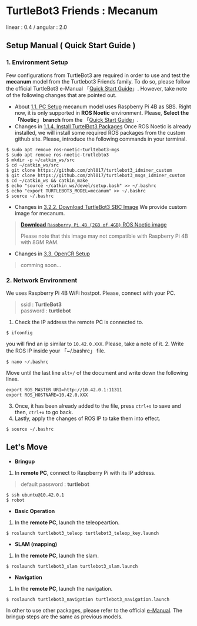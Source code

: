 # TurtleBot3 Friends : Mecanum  
linear : 0.4 / angular : 2.0
## Setup Manual ( Quick Start Guide )
### 1. Environment Setup
Few configurations from TurtleBot3 are required in order to use and test the **mecanum** model from the Turtlebot3 Friends family. To do so, please follow the official TurtleBot3 e-Manual
「[Quick Start Guide](https://emanual.robotis.com/docs/en/platform/turtlebot3/quick-start/)」.
However, take note of the following changes that are pointed out.
- About [1.1. PC Setup](https://emanual.robotis.com/docs/en/platform/turtlebot3/quick-start/#pc-setup) mecanum model uses Raspberry Pi 4B as SBS. Right now, it is only supported in **ROS Noetic** environment. Please, **Select the 「Noetic」 branch** from the 「[Quick Start Guide](https://emanual.robotis.com/docs/en/platform/turtlebot3/quick-start/)」.
- Changes in [1.1.4. Install TurtelBot3 Packages](https://emanual.robotis.com/docs/en/platform/turtlebot3/quick-start/#install-turtlebot3-packages)
Once ROS Noetic is already installed, we will install some required ROS packages from the custom github site. Please, introduce the following commands in your terminal.
```code
$ sudo apt remove ros-noetic-turltebot3-mgs
$ sudo apt remove ros-noetic-trutlebto3
$ mkdir -p ~/catkin_ws/src
$ cd ~/catkin_ws/src
$ git clone https://github.com/zhl017/turtlebot3_idminer_custom
$ git clone https://github.com/zhl017/turtlebot3_msgs_idminer_custom
$ cd ~/catkin_ws && catkin_make
$ echo "source ~/catkin_ws/devel/setup.bash" >> ~/.bashrc
$ echo "export TURTLEBOT3_MODEL=mecanum" >> ~/.bashrc
$ source ~/.bashrc
```
- Changes in [3.2.2. Download TurtleBot3 SBC Image](https://emanual.robotis.com/docs/en/platform/turtlebot3/sbc_setup/#download-turtlebot3-sbc-image-2)
We provide custom image for mecanum.
> [**Download** `Raspberry Pi 4B (2GB of 4GB)` ROS Noetic image](https://mega.nz/file/MI0HXSjS#9mXlbcwk5lk_4uTEhls1XlHFqCEaI_y4SBJ7SBCc1x8)
>   
> Please note that this image may not compatible with Raspberry Pi 4B with 8GM RAM.
- Changes in [3.3. OpenCR Setup](https://emanual.robotis.com/docs/en/platform/turtlebot3/opencr_setup/)
> comming soon...
### 2. Network Environment
We uses Raspberry Pi 4B WiFi hostpot. Please, connect with your PC.
> ssid : **TurtleBot3**  
> password : **turtlebot**
1. Check the IP address the remote PC is connected to.
```
$ ifconfig
```
you will find an ip similar to ```10.42.0.XXX```. Please, take a note of it.
2. Write the ROS IP inside your 「~/.bashrc」 file.
```
$ nano ~/.bashrc
```
Move until the last line ```alt+/``` of the document and write down the following lines.
```
export ROS_MASTER_URI=http://10.42.0.1:11311
export ROS_HOSTNAME=10.42.0.XXX
```
3. Once, it has been already added to the file, press ```ctrl+s``` to save and then, ```ctrl+x``` to go back.
4. Lastly, apply the changes of ROS IP to take them into effect.
```
$ source ~/.bashrc
```
## Let's Move
- **Bringup**  
1. In **remote PC**, connect to Raspberry Pi with its IP address.
> default password : **turtlebot**
```
$ ssh ubuntu@10.42.0.1
$ robot
```
- **Basic Operation**
1. In the **remote PC**, launch the teleopeartion.
```
$ roslaunch turtlebot3_teleop turtlebot3_teleop_key.launch
```

- **SLAM (mapping)**
1. In the **remote PC**, launch the slam.
```
$ roslaunch turtlebot3_slam turtlebot3_slam.launch
```

- **Navigation**
1. In the **remote PC**, launch the navigation.
```
$ roslaunch turtlebot3_navigation turtlebot3_navigation.launch
```

In other to use other packages, please refer to the official [e-Manual](https://emanual.robotis.com/docs/en/platform/turtlebot3/overview/). The bringup steps are the same as previous models.
